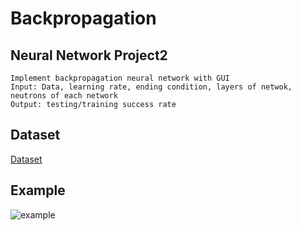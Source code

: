 # Backpropagation 
## Neural Network Project2
    Implement backpropagation neural network with GUI 
    Input: Data, learning rate, ending condition, layers of netwok, neutrons of each network
    Output: testing/training success rate
## Dataset
[Dataset](./Dataset)
## Example
![example](example1.jpg)
